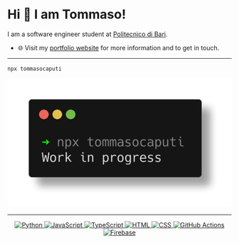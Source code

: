 
# Hi 👋 I am Tommaso! 
I am a software engineer student at [Politecnico di Bari](https://www.poliba.it/).

- 🌐 Visit my [portfolio website](https://tommasocaputi.altervista.org/portfolio/) for more information and to get in touch.
---

```
npx tommasocaputi
```
<p align="center">
<img alt="screenshot" src="https://github.com/tommaso-caputi/tommaso-caputi/blob/main/assets/screenshot.png" />
</p>

---
<p align="center">
  <a href="https://www.python.org/" target="_blank">
    <img src="https://img.shields.io/badge/Python-%2314354C.svg?style=flat-square&logo=python&logoColor=white" alt="Python">
  </a>
  <a href="https://www.javascript.com/" target="_blank">
    <img src="https://img.shields.io/badge/JavaScript-%23F7DF1E.svg?style=flat-square&logo=javascript&logoColor=black" alt="JavaScript">
  </a>
  <a href="https://www.typescriptlang.org/" target="_blank">
    <img src="https://shields.io/badge/TypeScript-3178C6?logo=TypeScript&logoColor=FFF&style=flat-square" alt="TypeScript">
  </a>
  <a href="https://html.com/" target="_blank">
    <img src="https://img.shields.io/badge/HTML-%23E34F26.svg?style=flat-square&logo=html5&logoColor=white" alt="HTML">
  </a>
  <a href="https://www.w3.org/Style/CSS/Overview.en.html" target="_blank">
    <img src="https://img.shields.io/badge/CSS-%231572B6.svg?style=flat-square&logo=css3&logoColor=white" alt="CSS">
  </a>
  <a href="https://github.com/features/actions" target="_blank">
    <img src="https://img.shields.io/badge/GitHub%20Actions-%232671E5.svg?style=flat-square&logo=github-actions&logoColor=white" alt="GitHub Actions">
  </a>
  <a href="https://firebase.google.com/" target="_blank">
    <img src="https://img.shields.io/badge/firebase-ffca28?style=flat-square&logo=firebase&logoColor=black" alt="Firebase">
  </a>
</p>
